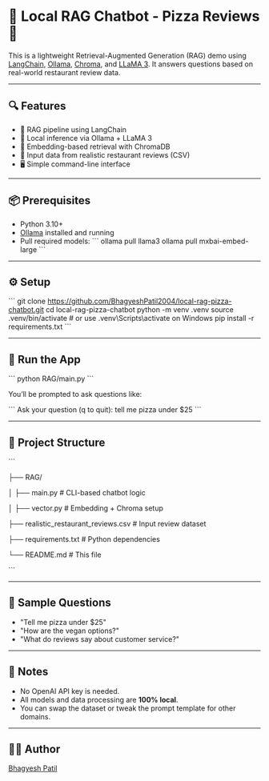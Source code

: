 # 🧠 Local RAG Chatbot - Pizza Reviews 🍕

This is a lightweight Retrieval-Augmented Generation (RAG) demo using [LangChain](https://github.com/langchain-ai/langchain), [Ollama](https://github.com/ollama/ollama), [Chroma](https://github.com/chroma-core/chroma), and [LLaMA 3](https://ollama.com/library/llama3). It answers questions based on real-world restaurant review data.

---

## 🔍 Features

- 🔗 RAG pipeline using LangChain
- 🧠 Local inference via Ollama + LLaMA 3
- 💾 Embedding-based retrieval with ChromaDB
- 📄 Input data from realistic restaurant reviews (CSV)
- 🖥️ Simple command-line interface

---

## 📦 Prerequisites

- Python 3.10+
- [Ollama](https://ollama.com) installed and running
- Pull required models:
  \`\`\`
  ollama pull llama3
  ollama pull mxbai-embed-large
  \`\`\`

---

## ⚙️ Setup

\`\`\`
git clone https://github.com/BhagyeshPatil2004/local-rag-pizza-chatbot.git
cd local-rag-pizza-chatbot
python -m venv .venv
source .venv/bin/activate   # or use .venv\Scripts\activate on Windows
pip install -r requirements.txt
\`\`\`

---

## 🚀 Run the App

\`\`\`
python RAG/main.py
\`\`\`

You’ll be prompted to ask questions like:

\`\`\`
Ask your question (q to quit): tell me pizza under \$25
\`\`\`

---

## 📁 Project Structure

\`\`\`

├── RAG/

│     ├── main.py           # CLI-based chatbot logic

│     ├── vector.py         # Embedding + Chroma setup

├── realistic_restaurant_reviews.csv  # Input review dataset

├── requirements.txt      # Python dependencies

└── README.md             # This file

\`\`\`

---

## 🧪 Sample Questions

- "Tell me pizza under \$25"
- "How are the vegan options?"
- "What do reviews say about customer service?"

---

## 📌 Notes

- No OpenAI API key is needed.
- All models and data processing are **100% local**.
- You can swap the dataset or tweak the prompt template for other domains.

---

## 👨‍💻 Author

[Bhagyesh Patil](https://github.com/BhagyeshPatil2004)
